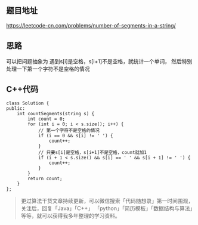 ## 题目地址 
https://leetcode-cn.com/problems/number-of-segments-in-a-string/

## 思路 

可以把问题抽象为 遇到s[i]是空格，s[i+1]不是空格，就统计一个单词， 然后特别处理一下第一个字符不是空格的情况

## C++代码

```
class Solution {
public:
    int countSegments(string s) {
        int count = 0;
        for (int i = 0; i < s.size(); i++) {
            // 第一个字符不是空格的情况
            if (i == 0 && s[i] != ' ') {
                count++;
            }
            // 只要s[i]是空格，s[i+1]不是空格，count就加1
            if (i + 1 < s.size() && s[i] == ' ' && s[i + 1] != ' ') {
                count++;
            }
        }
        return count;
    }
};
```
> 更过算法干货文章持续更新，可以微信搜索「代码随想录」第一时间围观，关注后，回复「Java」「C++」 「python」「简历模板」「数据结构与算法」等等，就可以获得我多年整理的学习资料。

